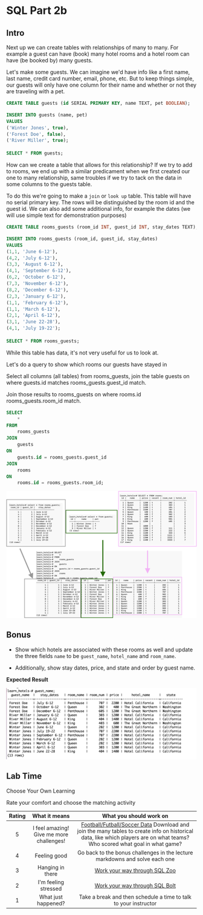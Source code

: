 # SQL Part 2b

## Intro

Next up we can create tables with relationships of many to many. For example a guest can have (book) many hotel rooms and a hotel room can have (be booked by) many guests.

Let's make some guests. We can imagine we'd have info like a first name, last name, credit card number, email, phone, etc. But to keep things simple, our guests will only have one column for their name and whether or not they are traveling with a pet.

```sql
CREATE TABLE guests (id SERIAL PRIMARY KEY, name TEXT, pet BOOLEAN);
```

```sql
INSERT INTO guests (name, pet)
VALUES
('Winter Jones', true),
('Forest Doe', false),
('River Miller', true);

SELECT * FROM guests;
```

How can we create a table that allows for this relationship? If we try to add to rooms, we end up with a similar predicament when we first created our one to many relationship, same troubles if we try to tack on the data in some columns to the guests table.

To do this we're going to make a `join` or `look up` table. This table will have no serial primary key. The rows will be distinguished by the room id and the guest id. We can also add some additional info, for example the dates (we will use simple text for demonstration purposes)

```sql
CREATE TABLE rooms_guests (room_id INT, guest_id INT, stay_dates TEXT);
```

```sql
INSERT INTO rooms_guests (room_id, guest_id, stay_dates)
VALUES
(1,1, 'June 6-12'),
(4,2, 'July 6-12'),
(3,3, 'August 6-12'),
(4,1, 'September 6-12'),
(6,2, 'October 6-12'),
(7,3, 'November 6-12'),
(8,2, 'December 6-12'),
(2,3, 'January 6-12'),
(1,1, 'February 6-12'),
(1,1, 'March 6-12'),
(2,1, 'April 6-12'),
(3,1, 'June 22-28'),
(4,1, 'July 19-22');

SELECT * FROM rooms_guests;
```

While this table has data, it's not very useful for us to look at.

Let's do a query to show which rooms our guests have stayed in

Select all columns (all tables) from rooms_guests, join the table guests on where guests.id matches rooms_guests.guest_id match.

Join those results to rooms_guests on where rooms.id rooms_guests.room_id match.

```sql
SELECT
    *
FROM
    rooms_guests
JOIN
    guests
ON
    guests.id = rooms_guests.guest_id
JOIN
    rooms
ON
    rooms.id = rooms_guests.room_id;

```

![](./assets/join-guests-rooms.png)

## Bonus

- Show which hotels are associated with these rooms as well and update the three fields `name` to be `guest_name`, `hotel_name` and `room_name`.

- Additionally, show stay dates, price, and state and order by guest name.

**Expected Result**

![](./assets/bonus-result.png)

## Lab Time

Choose Your Own Learning

Rate your comfort and choose the matching activity

| Rating |              What it means               |                                                                                                               What you should work on                                                                                                               |
| :----: | :--------------------------------------: | :-------------------------------------------------------------------------------------------------------------------------------------------------------------------------------------------------------------------------------------------------: |
|   5    | I feel amazing! Give me more challenges! | [Football/Futball/Soccer Data](https://github.com/jokecamp/FootballData/tree/master/openFootballData) Download and join the many tables to create info on historical data, like which players are on what teams? Who scored what goal in what game? |
|   4    |               Feeling good               |                                                                                     Go back to the bonus challenges in the lecture markdowns and solve each one                                                                                     |
|   3    |             Hanging in there             |                                                                                                 [Work your way through SQL Zoo](https://sqlzoo.net)                                                                                                 |
|   2    |           I'm feeling stressed           |                                                                                                [Work your way through SQL Bolt](https://sqlbolt.com)                                                                                                |
|   1    |           What just happened?            |                                                                                          Take a break and then schedule a time to talk to your instructor                                                                                           |
